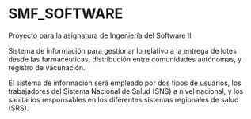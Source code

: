 # SMF_SOFTWARE
Proyecto para la asignatura de Ingeniería del Software II

Sistema de información para gestionar lo relativo a la entrega de lotes desde las farmacéuticas, distribución entre comunidades autónomas, y registro de vacunación.

El sistema de información será empleado por dos tipos de usuarios, los trabajadores del Sistema Nacional de Salud (SNS) a nivel nacional, y los sanitarios responsables en los diferentes sistemas regionales de salud (SRS).
